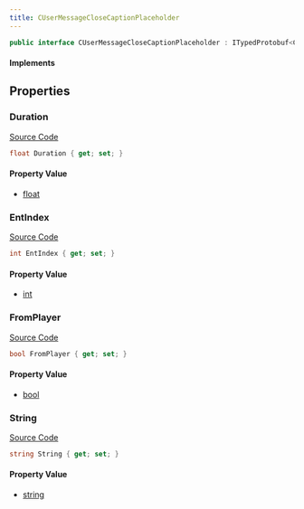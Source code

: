 ```yaml
---
title: CUserMessageCloseCaptionPlaceholder
---
```


```csharp
public interface CUserMessageCloseCaptionPlaceholder : ITypedProtobuf<CUserMessageCloseCaptionPlaceholder>, INativeHandle, INetMessage<CUserMessageCloseCaptionPlaceholder>, IDisposable
```

#### Implements

## Properties

### Duration

[Source Code](https://github.com/swiftly-solution/swiftlys2/blob/main/managed/src/SwiftlyS2.Generated/Protobufs/Interfaces/CUserMessageCloseCaptionPlaceholder.cs#L21)

```csharp
float Duration { get; set; }
```

#### Property Value

- [float](https://learn.microsoft.com/dotnet/api/system.single)

### EntIndex

[Source Code](https://github.com/swiftly-solution/swiftlys2/blob/main/managed/src/SwiftlyS2.Generated/Protobufs/Interfaces/CUserMessageCloseCaptionPlaceholder.cs#L27)

```csharp
int EntIndex { get; set; }
```

#### Property Value

- [int](https://learn.microsoft.com/dotnet/api/system.int32)

### FromPlayer

[Source Code](https://github.com/swiftly-solution/swiftlys2/blob/main/managed/src/SwiftlyS2.Generated/Protobufs/Interfaces/CUserMessageCloseCaptionPlaceholder.cs#L24)

```csharp
bool FromPlayer { get; set; }
```

#### Property Value

- [bool](https://learn.microsoft.com/dotnet/api/system.boolean)

### String

[Source Code](https://github.com/swiftly-solution/swiftlys2/blob/main/managed/src/SwiftlyS2.Generated/Protobufs/Interfaces/CUserMessageCloseCaptionPlaceholder.cs#L18)

```csharp
string String { get; set; }
```

#### Property Value

- [string](https://learn.microsoft.com/dotnet/api/system.string)

